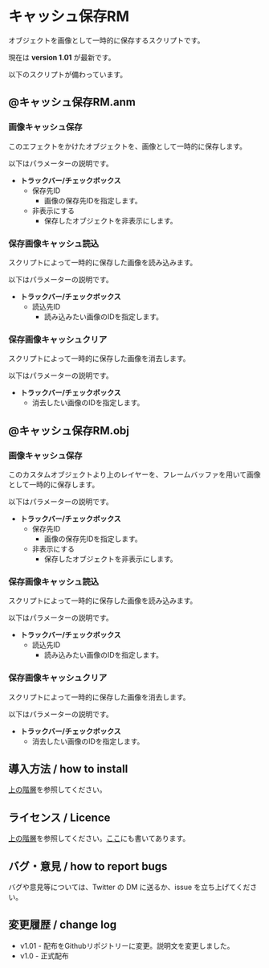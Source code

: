 # キャッシュ保存RM

オブジェクトを画像として一時的に保存するスクリプトです。

現在は **version 1.01** が最新です。

以下のスクリプトが備わっています。

## @キャッシュ保存RM.anm

### 画像キャッシュ保存

このエフェクトをかけたオブジェクトを、画像として一時的に保存します。

以下はパラメーターの説明です。

- **トラックバー/チェックボックス**
  - 保存先ID
    - 画像の保存先IDを指定します。
  - 非表示にする
    - 保存したオブジェクトを非表示にします。
  

### 保存画像キャッシュ読込

スクリプトによって一時的に保存した画像を読み込みます。

以下はパラメーターの説明です。

- **トラックバー/チェックボックス**
  - 読込先ID
    - 読み込みたい画像のIDを指定します。


### 保存画像キャッシュクリア

スクリプトによって一時的に保存した画像を消去します。

以下はパラメーターの説明です。

- **トラックバー/チェックボックス**
  - 消去したい画像のIDを指定します。


## @キャッシュ保存RM.obj

### 画像キャッシュ保存

このカスタムオブジェクトより上のレイヤーを、フレームバッファを用いて画像として一時的に保存します。

以下はパラメーターの説明です。

- **トラックバー/チェックボックス**
  - 保存先ID
    - 画像の保存先IDを指定します。
  - 非表示にする
    - 保存したオブジェクトを非表示にします。

### 保存画像キャッシュ読込

スクリプトによって一時的に保存した画像を読み込みます。

以下はパラメーターの説明です。

- **トラックバー/チェックボックス**
  - 読込先ID
    - 読み込みたい画像のIDを指定します。

### 保存画像キャッシュクリア

スクリプトによって一時的に保存した画像を消去します。

以下はパラメーターの説明です。

- **トラックバー/チェックボックス**
  - 消去したい画像のIDを指定します。

## 導入方法 / how to install

[上の階層](https://github.com/Aodaruma/Aodaruma-AviUtl-Script)を参照してください。

## ライセンス / Licence

[上の階層](https://github.com/Aodaruma/Aodaruma-AviUtl-Script)を参照してください。[ここ](https://github.com/Aodaruma/Aodaruma-AviUtl-Script/blob/main/LICENSE)にも書いてあります。

## バグ・意見 / how to report bugs

バグや意見等については、Twitter の DM に送るか、issue を立ち上げてください。

## 変更履歴 / change log

- v1.01 - 配布をGithubリポジトリーに変更。説明文を変更しました。
- v1.0 - 正式配布

